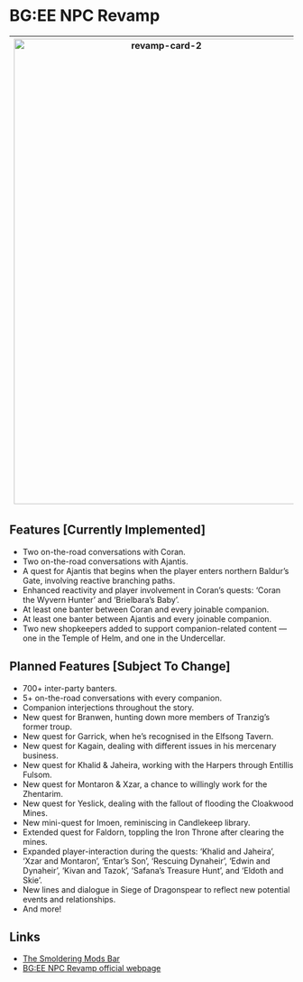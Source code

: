 # BG:EE NPC Revamp

| <img width="525" height="825" alt="revamp-card-2" src="https://github.com/user-attachments/assets/8f0975bc-600d-442a-88d5-faabb757c31c" /> | This is an in-development mod exclusively for *Baldur’s Gate: Enhanced Edition*. It aims to add depth to the companions in the game with all new interparty banter, quests, expansions to existing quests, interjections, and player-talks. |
| --- | --- |

                                                                   
  ## Features [Currently Implemented]

- Two on-the-road conversations with Coran.
- Two on-the-road conversations with Ajantis.
- A quest for Ajantis that begins when the player enters northern Baldur’s Gate, involving reactive branching paths.
- Enhanced reactivity and player involvement in Coran’s quests: ‘Coran the Wyvern Hunter’ and ‘Brielbara’s Baby’.
- At least one banter between Coran and every joinable companion.
- At least one banter between Ajantis and every joinable companion.
- Two new shopkeepers added to support companion-related content — one in the Temple of Helm, and one in the Undercellar.

## Planned Features [Subject To Change]
- 700+ inter-party banters.
- 5+ on-the-road conversations with every companion.
- Companion interjections throughout the story.
- New quest for Branwen, hunting down more members of Tranzig’s former troup.
- New quest for Garrick, when he’s recognised in the Elfsong Tavern.
- New quest for Kagain, dealing with different issues in his mercenary business.
- New quest for Khalid & Jaheira, working with the Harpers through Entillis Fulsom.
- New quest for Montaron & Xzar, a chance to willingly work for the Zhentarim.
- New quest for Yeslick, dealing with the fallout of flooding the Cloakwood Mines.
- New mini-quest for Imoen, reminiscing in Candlekeep library.
- Extended quest for Faldorn, toppling the Iron Throne after clearing the mines.
- Expanded player-interaction during the quests: ‘Khalid and Jaheira’, ‘Xzar and Montaron’, ‘Entar’s Son’, ‘Rescuing Dynaheir’, ‘Edwin and Dynaheir’, ‘Kivan and Tazok’, ‘Safana’s Treasure Hunt’, and ‘Eldoth and Skie’.
- New lines and dialogue in Siege of Dragonspear to reflect new potential events and relationships.
- And more!

## Links

- [The Smoldering Mods Bar](https://smolderingmodsbar.com/)
- [BG:EE NPC Revamp official webpage](https://smolderingmodsbar.com/revamp/)
